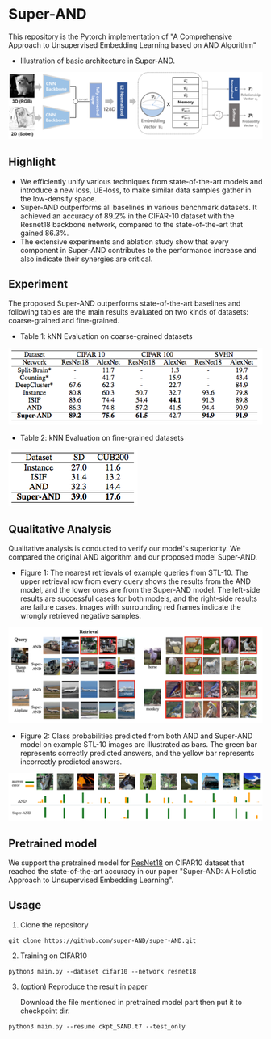 # Super-AND
This repository is the Pytorch implementation of "A Comprehensive Approach to Unsupervised Embedding Learning based on AND Algorithm"
* Illustration of basic architecture in Super-AND.
<img src="./fig/basic.png">

## Highlight
* We efficiently unify various techniques from state-of-the-art models and introduce a new loss, UE-loss, to make similar data samples gather in the low-density space.
* Super-AND outperforms all baselines in various benchmark datasets. It achieved an accuracy of 89.2% in the CIFAR-10 dataset with the Resnet18 backbone network, compared to the state-of-the-art that gained 86.3%.
* The extensive experiments and ablation study show that every component in Super-AND contributes to the performance increase and also indicate their synergies are critical.


## Experiment
The proposed Super-AND outperforms state-of-the-art baselines and following tables are the main results evaluated on two kinds of datasets: coarse-grained and fine-grained.

* Table 1: kNN Evaluation on coarse-grained datasets

<img src="./fig/coarse.png">

* Table 2: kNN Evaluation on fine-grained datasets

<img src="./fig/fine.png">


## Qualitative Analysis
Qualitative analysis is conducted to verify our model's superiority. We compared the original AND algorithm and our proposed model Super-AND.
* Figure 1: The nearest retrievals of example queries from STL-10. The upper retrieval row from every query shows the results from the AND model, and the lower ones are from the Super-AND model. The left-side results are successful cases for both models, and the right-side results are failure cases. Images with surrounding red frames indicate the wrongly retrieved negative samples.

<img src="./fig/qualitative1.png">

* Figure 2: Class probabilities predicted from both AND and Super-AND model on example STL-10 images are illustrated as bars. The green bar represents correctly predicted answers, and the yellow bar represents incorrectly predicted answers.

<img src="./fig/qualitative2.png">

## Pretrained model
We support the pretrained model for [ResNet18](https://drive.google.com/file/d/1cABTquqOl5N2Wbchxs0-DBI6OVfnqY5J/view?usp=sharing) on CIFAR10 dataset that reached the state-of-the-art accuracy in our paper "Super-AND: A Holistic Approach to Unsupervised Embedding Learning".

## Usage
1. Clone the repository
```
git clone https://github.com/super-AND/super-AND.git
```
2. Training on CIFAR10
```
python3 main.py --dataset cifar10 --network resnet18
```
3. (option) Reproduce the result in paper

    Download the file mentioned in pretrained model part then put it to checkpoint dir.
```
python3 main.py --resume ckpt_SAND.t7 --test_only
```
